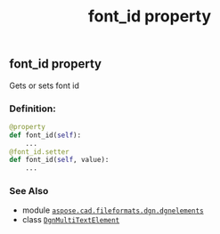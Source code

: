 ﻿---
title: font_id property
second_title: Aspose.CAD for Python via .NET API References
description: 
type: docs
weight: 40
url: /aspose.cad.fileformats.dgn.dgnelements/dgnmultitextelement/font_id/
is_root: false
---

## font_id property


Gets or sets font id
### Definition:
```python
@property
def font_id(self):
    ...
@font_id.setter
def font_id(self, value):
    ...
```

### See Also
* module [`aspose.cad.fileformats.dgn.dgnelements`](../../)
* class [`DgnMultiTextElement`](/cad/python-net/aspose.cad.fileformats.dgn.dgnelements/dgnmultitextelement)
